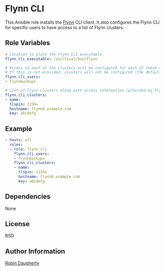 # Flynn CLI

This Ansible role installs the [Flynn](https://flynn.io) CLI client.
It also configures the Flynn CLI for specific users to have access to a list of Flynn clusters.

## Role Variables

```yml
# Location to place the Flynn CLI executable.
flynn_cli_executable: /usr/local/bin/flynn

# Access to each of the clusters will be configured for each of these usernames.
# If this is not provided, clusters will not be configured (the default).
flynn_cli_users:
- flynnbackups

# List of Flynn clusters along with access information (provided by Flynn after initialization).
flynn_cli_clusters:
- name:
  tlspin: 1234=
  hostname: flynn0.example.com
  key: abcdefg
```

## Example

```yml
- hosts: all
  roles:
  - role: flynn_cli
    flynn_cli_users:
    - flynnbackups
    flynn_cli_clusters:
    - name:
      tlspin: 1234=
      hostname: flynn0.example.com
      key: abcdefg
```

## Dependencies

None

## License

BSD

## Author Information

[Robin Daugherty](https://github.com/RobinDaugherty)
